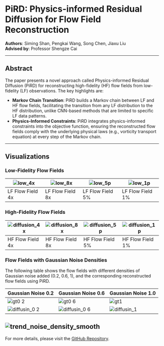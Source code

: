 # PiRD: Physics-informed Residual Diffusion for Flow Field Reconstruction

**Authors**: Siming Shan, Pengkai Wang, Song Chen, Jiaxu Liu  
**Advised by**: Professor Shengze Cai

---

## Abstract

The paper presents a novel approach called Physics-informed Residual Diffusion (PiRD) for reconstructing high-fidelity (HF) flow fields from low-fidelity (LF) observations. The key highlights are:

- **Markov Chain Transition**: PiRD builds a Markov chain between LF and HF flow fields, facilitating the transition from any LF distribution to the HF distribution, unlike CNN-based methods that are limited to specific LF data patterns.
- **Physics-Informed Constraints**: PiRD integrates physics-informed constraints into the objective function, ensuring the reconstructed flow fields comply with the underlying physical laws (e.g., vorticity transport equation) at every step of the Markov chain.

---

## Visualizations

### Low-Fidelity Flow Fields
| ![low_4x](https://github.com/SimingShan/PiRD-Physics-informed-Residual-Diffusion-for-Flow-Field-Reconstruction/assets/81949413/0753435b-1c4c-4c01-b7f0-45ab1edd9a18) | ![low_8x](https://github.com/SimingShan/PiRD-Physics-informed-Residual-Diffusion-for-Flow-Field-Reconstruction/assets/81949413/fc82c7cb-2415-45d8-9168-b0f8b88a86d4) | ![low_5p](https://github.com/SimingShan/PiRD-Physics-informed-Residual-Diffusion-for-Flow-Field-Reconstruction/assets/81949413/0ad80509-c905-43a4-89f6-c8b3c7ea7362) | ![low_1p](https://github.com/SimingShan/PiRD-Physics-informed-Residual-Diffusion-for-Flow-Field-Reconstruction/assets/81949413/1a00ee2d-4d14-43c9-b983-09a88bf764f1) |
|---|---|---|---|
| LF Flow Field 4x | LF Flow Field 8x | LF Flow Field 5% | LF Flow Field 1% |

### High-Fidelity Flow Fields
| ![diffusion_4x](https://github.com/SimingShan/PiRD-Physics-informed-Residual-Diffusion-for-Flow-Field-Reconstruction/assets/81949413/795d55c1-0979-4bb3-a636-46dc901ae0a3) | ![diffusion_8x](https://github.com/SimingShan/PiRD-Physics-informed-Residual-Diffusion-for-Flow-Field-Reconstruction/assets/81949413/1f8c44cd-65ad-4a27-a7f3-122bae0e6678) | ![diffusion_5p](https://github.com/SimingShan/PiRD-Physics-informed-Residual-Diffusion-for-Flow-Field-Reconstruction/assets/81949413/1eeec1a3-bfbd-4889-8fdc-33d601a2e0fe) | ![diffusion_1p](https://github.com/SimingShan/PiRD-Physics-informed-Residual-Diffusion-for-Flow-Field-Reconstruction/assets/81949413/baa1690b-4b46-4962-871b-fdb8d081bdc9) |
|---|---|---|---|
| HF Flow Field 4x | HF Flow Field 8x | HF Flow Field 5% | HF Flow Field 1% |

### Flow Fields with Gaussian Noise Densities

The following table shows the flow fields with different densities of Gaussian noise added (0.2, 0.6, 1), and the corresponding reconstructed flow fields using PiRD.

| Gaussian Noise 0.2 | Gaussian Noise 0.6 | Gaussian Noise 1.0 |
|---|---|---|
| ![gt0 2](https://github.com/SimingShan/PiRD-Physics-informed-Residual-Diffusion-for-Flow-Field-Reconstruction/assets/81949413/28eff09f-26c5-44b5-b9e5-4e0b2d5b9163) | ![gt0 6](https://github.com/SimingShan/PiRD-Physics-informed-Residual-Diffusion-for-Flow-Field-Reconstruction/assets/81949413/3a4289cc-2c89-4972-8c2c-3ccc9fda1670) | ![gt1](https://github.com/SimingShan/PiRD-Physics-informed-Residual-Diffusion-for-Flow-Field-Reconstruction/assets/81949413/ef2b8042-f4e8-4e69-8782-fc36a629daaa) |
| ![diffusin_0 2](https://github.com/SimingShan/PiRD-Physics-informed-Residual-Diffusion-for-Flow-Field-Reconstruction/assets/81949413/d3c36b6c-c1c6-4efc-997d-706436ec75b5) | ![diffusin_0 6](https://github.com/SimingShan/PiRD-Physics-informed-Residual-Diffusion-for-Flow-Field-Reconstruction/assets/81949413/c140a2a1-38a8-4a55-a7bd-f003f0d1749b) | ![diffusin_1](https://github.com/SimingShan/PiRD-Physics-informed-Residual-Diffusion-for-Flow-Field-Reconstruction/assets/81949413/2bfdee78-490e-41ce-986e-a770e8c72402) |


![trend_noise_density_smooth](https://github.com/SimingShan/PiRD-Physics-informed-Residual-Diffusion-for-Flow-Field-Reconstruction/assets/81949413/4e34c73f-44bf-4371-a868-de6ac43e3670)
---

For more details, please visit the [GitHub Repository](https://github.com/SimingShan/PiRD-Physics-informed-Residual-Diffusion-for-Flow-Field-Reconstruction).

